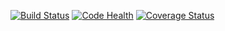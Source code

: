 [![Build Status](https://travis-ci.org/ezequielo/SalesManagementApp.svg)](https://travis-ci.org/ezequielo/SalesManagementApp)
[![Code Health](https://landscape.io/github/ezequielo/SalesManagementApp/ezequiel/landscape.svg)](https://landscape.io/github/ezequielo/SalesManagementApp/ezequiel)
[![Coverage Status](https://coveralls.io/repos/ezequielo/SalesManagementApp/badge.png)](https://coveralls.io/r/ezequielo/SalesManagementApp)
